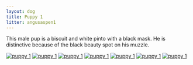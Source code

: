 ```yaml
---
layout: dog
title: Puppy 1
litter: angusaspen1
---
```


This male pup is a biscuit and white pinto with a black mask. He is distinctive because of the black beauty spot on his muzzle.

[![puppy 1](http://farm6.staticflickr.com/5567/14797836117_c05b654d67_z_d.jpg)](https://www.flickr.com/photos/126812864@N04/14797836117/in/set-72157646263327758)
[![puppy 1](http://farm4.staticflickr.com/3888/14984104382_cf01c991d9_z_d.jpg)](https://www.flickr.com/photos/126812864@N04/14984104382/in/set-72157646263327758)
[![puppy 1](http://farm4.staticflickr.com/3924/14797838618_a41bb9d433_z_d.jpg)](https://www.flickr.com/photos/126812864@N04/14797838618/in/set-72157646263327758)
[![puppy 1](http://farm4.staticflickr.com/3853/14797724090_7dd755ed6e_z_d.jpg)](https://www.flickr.com/photos/126812864@N04/14797724090/in/set-72157646263327758)
[![puppy 1](http://farm4.staticflickr.com/3913/14981304791_610dddbddf_z_d.jpg)](https://www.flickr.com/photos/126812864@N04/14981304791/in/set-72157646263327758)
[![puppy 1](http://farm6.staticflickr.com/5568/14797762330_609eddf029_z_d.jpg)](https://www.flickr.com/photos/126812864@N04/14797762330/in/set-72157646263327758)
[![puppy 1](http://farm4.staticflickr.com/3899/14797746650_cd0f85ab45_z_d.jpg)](https://www.flickr.com/photos/126812864@N04/14797746650/in/set-72157646263327758)

